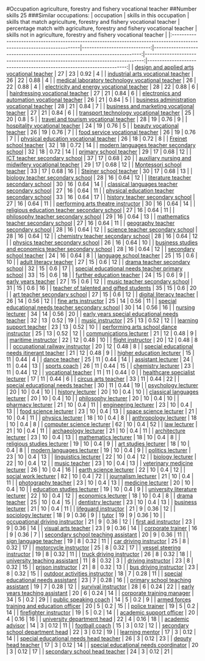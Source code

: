 #Occupation agriculture, forestry and fishery vocational teacher
##Number skills 25
###Similar occupations:
| occupation                                                                                                            |   skills in this occupation |   skills that match agriculture, forestry and fishery vocational teacher |   percentage match with agriculture, forestry and fishery vocational teacher |   skills not in agriculture, forestry and fishery vocational teacher |
|:----------------------------------------------------------------------------------------------------------------------|----------------------------:|-------------------------------------------------------------------------:|-----------------------------------------------------------------------------:|---------------------------------------------------------------------:|
| [design and applied arts vocational teacher](design_and_applied_arts_vocational_teacher.md)                           |                          27 |                                                                       23 |                                                                         0.92 |                                                                    4 |
| [industrial arts vocational teacher](industrial_arts_vocational_teacher.md)                                           |                          26 |                                                                       22 |                                                                         0.88 |                                                                    4 |
| [medical laboratory technology vocational teacher](medical_laboratory_technology_vocational_teacher.md)               |                          26 |                                                                       22 |                                                                         0.88 |                                                                    4 |
| [electricity and energy vocational teacher](electricity_and_energy_vocational_teacher.md)                             |                          28 |                                                                       22 |                                                                         0.88 |                                                                    6 |
| [hairdressing vocational teacher](hairdressing_vocational_teacher.md)                                                 |                          27 |                                                                       21 |                                                                         0.84 |                                                                    6 |
| [electronics and automation vocational teacher](electronics_and_automation_vocational_teacher.md)                     |                          26 |                                                                       21 |                                                                         0.84 |                                                                    5 |
| [business administration vocational teacher](business_administration_vocational_teacher.md)                           |                          28 |                                                                       21 |                                                                         0.84 |                                                                    7 |
| [business and marketing vocational teacher](business_and_marketing_vocational_teacher.md)                             |                          27 |                                                                       21 |                                                                         0.84 |                                                                    6 |
| [transport technology vocational teacher](transport_technology_vocational_teacher.md)                                 |                          25 |                                                                       20 |                                                                         0.8  |                                                                    5 |
| [travel and tourism vocational teacher](travel_and_tourism_vocational_teacher.md)                                     |                          28 |                                                                       19 |                                                                         0.76 |                                                                    9 |
| [hospitality vocational teacher](hospitality_vocational_teacher.md)                                                   |                          24 |                                                                       19 |                                                                         0.76 |                                                                    5 |
| [beauty vocational teacher](beauty_vocational_teacher.md)                                                             |                          26 |                                                                       19 |                                                                         0.76 |                                                                    7 |
| [food service vocational teacher](food_service_vocational_teacher.md)                                                 |                          26 |                                                                       19 |                                                                         0.76 |                                                                    7 |
| [physical education vocational teacher](physical_education_vocational_teacher.md)                                     |                          26 |                                                                       18 |                                                                         0.72 |                                                                    8 |
| [Freinet school teacher](Freinet_school_teacher.md)                                                                   |                          32 |                                                                       18 |                                                                         0.72 |                                                                   14 |
| [modern languages teacher secondary school](modern_languages_teacher_secondary_school.md)                             |                          32 |                                                                       18 |                                                                         0.72 |                                                                   14 |
| [primary school teacher](primary_school_teacher.md)                                                                   |                          29 |                                                                       17 |                                                                         0.68 |                                                                   12 |
| [ICT teacher secondary school](ICT_teacher_secondary_school.md)                                                       |                          37 |                                                                       17 |                                                                         0.68 |                                                                   20 |
| [auxiliary nursing and midwifery vocational teacher](auxiliary_nursing_and_midwifery_vocational_teacher.md)           |                          29 |                                                                       17 |                                                                         0.68 |                                                                   12 |
| [Montessori school teacher](Montessori_school_teacher.md)                                                             |                          33 |                                                                       17 |                                                                         0.68 |                                                                   16 |
| [Steiner school teacher](Steiner_school_teacher.md)                                                                   |                          30 |                                                                       17 |                                                                         0.68 |                                                                   13 |
| [biology teacher secondary school](biology_teacher_secondary_school.md)                                               |                          28 |                                                                       16 |                                                                         0.64 |                                                                   12 |
| [literature teacher secondary school](literature_teacher_secondary_school.md)                                         |                          30 |                                                                       16 |                                                                         0.64 |                                                                   14 |
| [classical languages teacher secondary school](classical_languages_teacher_secondary_school.md)                       |                          27 |                                                                       16 |                                                                         0.64 |                                                                   11 |
| [physical education teacher secondary school](physical_education_teacher_secondary_school.md)                         |                          33 |                                                                       16 |                                                                         0.64 |                                                                   17 |
| [history teacher secondary school](history_teacher_secondary_school.md)                                               |                          27 |                                                                       16 |                                                                         0.64 |                                                                   11 |
| [performing arts theatre instructor](performing_arts_theatre_instructor.md)                                           |                          30 |                                                                       16 |                                                                         0.64 |                                                                   14 |
| [religious education teacher secondary school](religious_education_teacher_secondary_school.md)                       |                          27 |                                                                       16 |                                                                         0.64 |                                                                   11 |
| [philosophy teacher secondary school](philosophy_teacher_secondary_school.md)                                         |                          29 |                                                                       16 |                                                                         0.64 |                                                                   13 |
| [mathematics teacher secondary school](mathematics_teacher_secondary_school.md)                                       |                          27 |                                                                       16 |                                                                         0.64 |                                                                   11 |
| [geography teacher secondary school](geography_teacher_secondary_school.md)                                           |                          28 |                                                                       16 |                                                                         0.64 |                                                                   12 |
| [science teacher secondary school](science_teacher_secondary_school.md)                                               |                          28 |                                                                       16 |                                                                         0.64 |                                                                   12 |
| [chemistry teacher secondary school](chemistry_teacher_secondary_school.md)                                           |                          28 |                                                                       16 |                                                                         0.64 |                                                                   12 |
| [physics teacher secondary school](physics_teacher_secondary_school.md)                                               |                          26 |                                                                       16 |                                                                         0.64 |                                                                   10 |
| [business studies and economics teacher secondary school](business_studies_and_economics_teacher_secondary_school.md) |                          28 |                                                                       16 |                                                                         0.64 |                                                                   12 |
| [secondary school teacher](secondary_school_teacher.md)                                                               |                          24 |                                                                       16 |                                                                         0.64 |                                                                    8 |
| [language school teacher](language_school_teacher.md)                                                                 |                          25 |                                                                       15 |                                                                         0.6  |                                                                   10 |
| [adult literacy teacher](adult_literacy_teacher.md)                                                                   |                          27 |                                                                       15 |                                                                         0.6  |                                                                   12 |
| [drama teacher secondary school](drama_teacher_secondary_school.md)                                                   |                          32 |                                                                       15 |                                                                         0.6  |                                                                   17 |
| [special educational needs teacher primary school](special_educational_needs_teacher_primary_school.md)               |                          33 |                                                                       15 |                                                                         0.6  |                                                                   18 |
| [further education teacher](further_education_teacher.md)                                                             |                          24 |                                                                       15 |                                                                         0.6  |                                                                    9 |
| [early years teacher](early_years_teacher.md)                                                                         |                          27 |                                                                       15 |                                                                         0.6  |                                                                   12 |
| [music teacher secondary school](music_teacher_secondary_school.md)                                                   |                          31 |                                                                       15 |                                                                         0.6  |                                                                   16 |
| [teacher of talented and gifted students](teacher_of_talented_and_gifted_students.md)                                 |                          35 |                                                                       15 |                                                                         0.6  |                                                                   20 |
| [art teacher secondary school](art_teacher_secondary_school.md)                                                       |                          27 |                                                                       15 |                                                                         0.6  |                                                                   12 |
| [digital literacy teacher](digital_literacy_teacher.md)                                                               |                          26 |                                                                       14 |                                                                         0.56 |                                                                   12 |
| [fine arts instructor](fine_arts_instructor.md)                                                                       |                          25 |                                                                       14 |                                                                         0.56 |                                                                   11 |
| [special educational needs teacher secondary school](special_educational_needs_teacher_secondary_school.md)           |                          30 |                                                                       14 |                                                                         0.56 |                                                                   16 |
| [nursing lecturer](nursing_lecturer.md)                                                                               |                          34 |                                                                       14 |                                                                         0.56 |                                                                   20 |
| [early years special educational needs teacher](early_years_special_educational_needs_teacher.md)                     |                          32 |                                                                       13 |                                                                         0.52 |                                                                   19 |
| [music instructor](music_instructor.md)                                                                               |                          25 |                                                                       13 |                                                                         0.52 |                                                                   12 |
| [learning support teacher](learning_support_teacher.md)                                                               |                          23 |                                                                       13 |                                                                         0.52 |                                                                   10 |
| [performing arts school dance instructor](performing_arts_school_dance_instructor.md)                                 |                          25 |                                                                       13 |                                                                         0.52 |                                                                   12 |
| [communications lecturer](communications_lecturer.md)                                                                 |                          21 |                                                                       12 |                                                                         0.48 |                                                                    9 |
| [maritime instructor](maritime_instructor.md)                                                                         |                          22 |                                                                       12 |                                                                         0.48 |                                                                   10 |
| [flight instructor](flight_instructor.md)                                                                             |                          20 |                                                                       12 |                                                                         0.48 |                                                                    8 |
| [occupational railway instructor](occupational_railway_instructor.md)                                                 |                          20 |                                                                       12 |                                                                         0.48 |                                                                    8 |
| [special educational needs itinerant teacher](special_educational_needs_itinerant_teacher.md)                         |                          21 |                                                                       12 |                                                                         0.48 |                                                                    9 |
| [higher education lecturer](higher_education_lecturer.md)                                                             |                          15 |                                                                       11 |                                                                         0.44 |                                                                    4 |
| [dance teacher](dance_teacher.md)                                                                                     |                          25 |                                                                       11 |                                                                         0.44 |                                                                   14 |
| [assistant lecturer](assistant_lecturer.md)                                                                           |                          24 |                                                                       11 |                                                                         0.44 |                                                                   13 |
| [sports coach](sports_coach.md)                                                                                       |                          26 |                                                                       11 |                                                                         0.44 |                                                                   15 |
| [chemistry lecturer](chemistry_lecturer.md)                                                                           |                          23 |                                                                       11 |                                                                         0.44 |                                                                   12 |
| [vocational teacher](vocational_teacher.md)                                                                           |                          11 |                                                                       11 |                                                                         0.44 |                                                                    0 |
| [healthcare specialist lecturer](healthcare_specialist_lecturer.md)                                                   |                          17 |                                                                       11 |                                                                         0.44 |                                                                    6 |
| [circus arts teacher](circus_arts_teacher.md)                                                                         |                          33 |                                                                       11 |                                                                         0.44 |                                                                   22 |
| [special educational needs teacher](special_educational_needs_teacher.md)                                             |                          30 |                                                                       11 |                                                                         0.44 |                                                                   19 |
| [psychology lecturer](psychology_lecturer.md)                                                                         |                          20 |                                                                       10 |                                                                         0.4  |                                                                   10 |
| [history lecturer](history_lecturer.md)                                                                               |                          20 |                                                                       10 |                                                                         0.4  |                                                                   10 |
| [classical languages lecturer](classical_languages_lecturer.md)                                                       |                          20 |                                                                       10 |                                                                         0.4  |                                                                   10 |
| [philosophy lecturer](philosophy_lecturer.md)                                                                         |                          20 |                                                                       10 |                                                                         0.4  |                                                                   10 |
| [pharmacy lecturer](pharmacy_lecturer.md)                                                                             |                          21 |                                                                       10 |                                                                         0.4  |                                                                   11 |
| [engineering lecturer](engineering_lecturer.md)                                                                       |                          23 |                                                                       10 |                                                                         0.4  |                                                                   13 |
| [food science lecturer](food_science_lecturer.md)                                                                     |                          23 |                                                                       10 |                                                                         0.4  |                                                                   13 |
| [space science lecturer](space_science_lecturer.md)                                                                   |                          21 |                                                                       10 |                                                                         0.4  |                                                                   11 |
| [physics lecturer](physics_lecturer.md)                                                                               |                          18 |                                                                       10 |                                                                         0.4  |                                                                    8 |
| [anthropology lecturer](anthropology_lecturer.md)                                                                     |                          18 |                                                                       10 |                                                                         0.4  |                                                                    8 |
| [computer science lecturer](computer_science_lecturer.md)                                                             |                          62 |                                                                       10 |                                                                         0.4  |                                                                   52 |
| [law lecturer](law_lecturer.md)                                                                                       |                          21 |                                                                       10 |                                                                         0.4  |                                                                   11 |
| [archaeology lecturer](archaeology_lecturer.md)                                                                       |                          21 |                                                                       10 |                                                                         0.4  |                                                                   11 |
| [architecture lecturer](architecture_lecturer.md)                                                                     |                          23 |                                                                       10 |                                                                         0.4  |                                                                   13 |
| [mathematics lecturer](mathematics_lecturer.md)                                                                       |                          18 |                                                                       10 |                                                                         0.4  |                                                                    8 |
| [religious studies lecturer](religious_studies_lecturer.md)                                                           |                          19 |                                                                       10 |                                                                         0.4  |                                                                    9 |
| [art studies lecturer](art_studies_lecturer.md)                                                                       |                          18 |                                                                       10 |                                                                         0.4  |                                                                    8 |
| [modern languages lecturer](modern_languages_lecturer.md)                                                             |                          19 |                                                                       10 |                                                                         0.4  |                                                                    9 |
| [politics lecturer](politics_lecturer.md)                                                                             |                          23 |                                                                       10 |                                                                         0.4  |                                                                   13 |
| [linguistics lecturer](linguistics_lecturer.md)                                                                       |                          22 |                                                                       10 |                                                                         0.4  |                                                                   12 |
| [biology lecturer](biology_lecturer.md)                                                                               |                          22 |                                                                       10 |                                                                         0.4  |                                                                   12 |
| [music teacher](music_teacher.md)                                                                                     |                          23 |                                                                       10 |                                                                         0.4  |                                                                   13 |
| [veterinary medicine lecturer](veterinary_medicine_lecturer.md)                                                       |                          26 |                                                                       10 |                                                                         0.4  |                                                                   16 |
| [earth science lecturer](earth_science_lecturer.md)                                                                   |                          22 |                                                                       10 |                                                                         0.4  |                                                                   12 |
| [social work lecturer](social_work_lecturer.md)                                                                       |                          82 |                                                                       10 |                                                                         0.4  |                                                                   72 |
| [journalism lecturer](journalism_lecturer.md)                                                                         |                          21 |                                                                       10 |                                                                         0.4  |                                                                   11 |
| [photography teacher](photography_teacher.md)                                                                         |                          23 |                                                                       10 |                                                                         0.4  |                                                                   13 |
| [medicine lecturer](medicine_lecturer.md)                                                                             |                          20 |                                                                       10 |                                                                         0.4  |                                                                   10 |
| [education studies lecturer](education_studies_lecturer.md)                                                           |                          19 |                                                                       10 |                                                                         0.4  |                                                                    9 |
| [university literature lecturer](university_literature_lecturer.md)                                                   |                          22 |                                                                       10 |                                                                         0.4  |                                                                   12 |
| [economics lecturer](economics_lecturer.md)                                                                           |                          18 |                                                                       10 |                                                                         0.4  |                                                                    8 |
| [drama teacher](drama_teacher.md)                                                                                     |                          25 |                                                                       10 |                                                                         0.4  |                                                                   15 |
| [dentistry lecturer](dentistry_lecturer.md)                                                                           |                          23 |                                                                       10 |                                                                         0.4  |                                                                   13 |
| [business lecturer](business_lecturer.md)                                                                             |                          21 |                                                                       10 |                                                                         0.4  |                                                                   11 |
| [lifeguard instructor](lifeguard_instructor.md)                                                                       |                          21 |                                                                        9 |                                                                         0.36 |                                                                   12 |
| [sociology lecturer](sociology_lecturer.md)                                                                           |                          18 |                                                                        9 |                                                                         0.36 |                                                                    9 |
| [tutor](tutor.md)                                                                                                     |                          19 |                                                                        9 |                                                                         0.36 |                                                                   10 |
| [occupational driving instructor](occupational_driving_instructor.md)                                                 |                          21 |                                                                        9 |                                                                         0.36 |                                                                   12 |
| [first aid instructor](first_aid_instructor.md)                                                                       |                          23 |                                                                        9 |                                                                         0.36 |                                                                   14 |
| [visual arts teacher](visual_arts_teacher.md)                                                                         |                          23 |                                                                        9 |                                                                         0.36 |                                                                   14 |
| [corporate trainer](corporate_trainer.md)                                                                             |                          16 |                                                                        9 |                                                                         0.36 |                                                                    7 |
| [secondary school teaching assistant](secondary_school_teaching_assistant.md)                                         |                          20 |                                                                        9 |                                                                         0.36 |                                                                   11 |
| [sign language teacher](sign_language_teacher.md)                                                                     |                          19 |                                                                        8 |                                                                         0.32 |                                                                   11 |
| [car driving instructor](car_driving_instructor.md)                                                                   |                          25 |                                                                        8 |                                                                         0.32 |                                                                   17 |
| [motorcycle instructor](motorcycle_instructor.md)                                                                     |                          25 |                                                                        8 |                                                                         0.32 |                                                                   17 |
| [vessel steering instructor](vessel_steering_instructor.md)                                                           |                          19 |                                                                        8 |                                                                         0.32 |                                                                   11 |
| [truck driving instructor](truck_driving_instructor.md)                                                               |                          26 |                                                                        8 |                                                                         0.32 |                                                                   18 |
| [university teaching assistant](university_teaching_assistant.md)                                                     |                          11 |                                                                        8 |                                                                         0.32 |                                                                    3 |
| [driving instructor](driving_instructor.md)                                                                           |                          23 |                                                                        8 |                                                                         0.32 |                                                                   15 |
| [prison instructor](prison_instructor.md)                                                                             |                          21 |                                                                        8 |                                                                         0.32 |                                                                   13 |
| [bus driving instructor](bus_driving_instructor.md)                                                                   |                          23 |                                                                        8 |                                                                         0.32 |                                                                   15 |
| [outdoor activities instructor](outdoor_activities_instructor.md)                                                     |                          18 |                                                                        7 |                                                                         0.28 |                                                                   11 |
| [special educational needs assistant](special_educational_needs_assistant.md)                                         |                          23 |                                                                        7 |                                                                         0.28 |                                                                   16 |
| [primary school teaching assistant](primary_school_teaching_assistant.md)                                             |                          19 |                                                                        7 |                                                                         0.28 |                                                                   12 |
| [survival instructor](survival_instructor.md)                                                                         |                          28 |                                                                        6 |                                                                         0.24 |                                                                   22 |
| [early years teaching assistant](early_years_teaching_assistant.md)                                                   |                          20 |                                                                        6 |                                                                         0.24 |                                                                   14 |
| [corporate training manager](corporate_training_manager.md)                                                           |                          34 |                                                                        5 |                                                                         0.2  |                                                                   29 |
| [public speaking coach](public_speaking_coach.md)                                                                     |                          14 |                                                                        5 |                                                                         0.2  |                                                                    9 |
| [armed forces training and education officer](armed_forces_training_and_education_officer.md)                         |                          20 |                                                                        5 |                                                                         0.2  |                                                                   15 |
| [police trainer](police_trainer.md)                                                                                   |                          19 |                                                                        5 |                                                                         0.2  |                                                                   14 |
| [firefighter instructor](firefighter_instructor.md)                                                                   |                          19 |                                                                        5 |                                                                         0.2  |                                                                   14 |
| [academic support officer](academic_support_officer.md)                                                               |                          20 |                                                                        4 |                                                                         0.16 |                                                                   16 |
| [university department head](university_department_head.md)                                                           |                          22 |                                                                        4 |                                                                         0.16 |                                                                   18 |
| [academic advisor](academic_advisor.md)                                                                               |                          14 |                                                                        3 |                                                                         0.12 |                                                                   11 |
| [football coach](football_coach.md)                                                                                   |                          15 |                                                                        3 |                                                                         0.12 |                                                                   12 |
| [secondary school department head](secondary_school_department_head.md)                                               |                          22 |                                                                        3 |                                                                         0.12 |                                                                   19 |
| [learning mentor](learning_mentor.md)                                                                                 |                          17 |                                                                        3 |                                                                         0.12 |                                                                   14 |
| [special educational needs head teacher](special_educational_needs_head_teacher.md)                                   |                          26 |                                                                        3 |                                                                         0.12 |                                                                   23 |
| [deputy head teacher](deputy_head_teacher.md)                                                                         |                          17 |                                                                        3 |                                                                         0.12 |                                                                   14 |
| [special educational needs coordinator](special_educational_needs_coordinator.md)                                     |                          20 |                                                                        3 |                                                                         0.12 |                                                                   17 |
| [secondary school head teacher](secondary_school_head_teacher.md)                                                     |                          24 |                                                                        3 |                                                                         0.12 |                                                                   21 |

